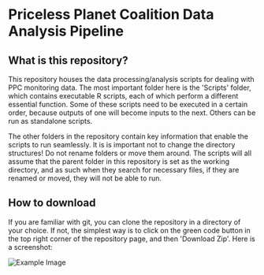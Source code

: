 # Priceless Planet Coalition Data Analysis Pipeline

## What is this repository?
This repository houses the data processing/analysis scripts for dealing with PPC
monitoring data. The most important folder here is the 'Scripts' folder, which 
contains executable R scripts, each of which perform a different essential function.
Some of these scripts need to be executed in a certain order, because outputs of
one will become inputs to the next. Others can be run as standalone scripts. 

The other folders in the repository contain key information that enable the scripts
to run seamlessly. It is is important not to change the directory structures! Do
not rename folders or move them around. The scripts will all assume that the parent
folder in this repository is set as the working directory, and as such when they
search for necessary files, if they are renamed or moved, they will not be able to
run.


## How to download
If you are familiar with git, you can clone the repository in a directory of your 
choice. If not, the simplest way is to click on the green code button in the top
right corner of the repository page, and then 'Download Zip'. Here is a screenshot:

![Example Image](imaged/download_instructions_1.png)


